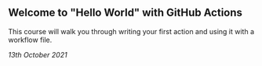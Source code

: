 ## Welcome to "Hello World" with GitHub Actions

This course will walk you through writing your first action and using it with a workflow file. 

*13th October 2021*
